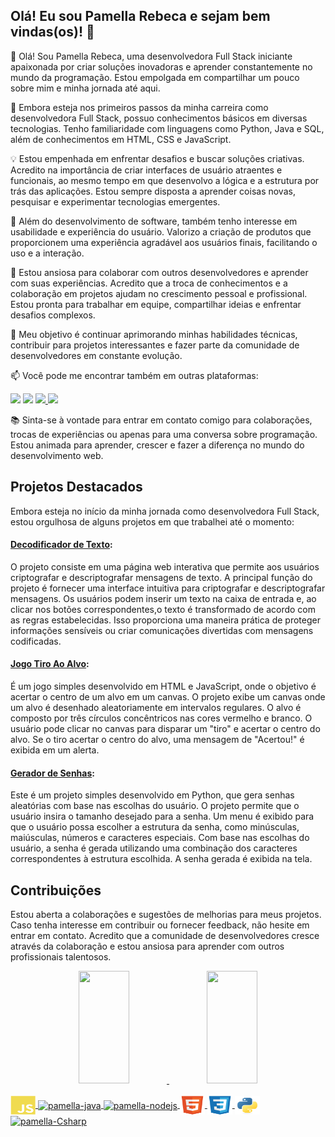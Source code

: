 ## Olá! Eu sou Pamella Rebeca e sejam bem vindas(os)! 👋
👋 Olá! Sou Pamella Rebeca, uma desenvolvedora Full Stack iniciante apaixonada por criar soluções inovadoras e aprender constantemente no mundo da programação. Estou empolgada em compartilhar um pouco sobre mim e minha jornada até aqui.

🚀 Embora esteja nos primeiros passos da minha carreira como desenvolvedora Full Stack, possuo conhecimentos básicos em diversas tecnologias. Tenho familiaridade com linguagens como Python, Java e SQL, além de conhecimentos em HTML, CSS e JavaScript.

💡 Estou empenhada em enfrentar desafios e buscar soluções criativas. Acredito na importância de criar interfaces de usuário atraentes e funcionais, ao mesmo tempo em que desenvolvo a lógica e a estrutura por trás das aplicações. Estou sempre disposta a aprender coisas novas, pesquisar e experimentar tecnologias emergentes.

💼 Além do desenvolvimento de software, também tenho interesse em usabilidade e experiência do usuário. Valorizo a criação de produtos que proporcionem uma experiência agradável aos usuários finais, facilitando o uso e a interação.

🤝 Estou ansiosa para colaborar com outros desenvolvedores e aprender com suas experiências. Acredito que a troca de conhecimentos e a colaboração em projetos ajudam no crescimento pessoal e profissional. Estou pronta para trabalhar em equipe, compartilhar ideias e enfrentar desafios complexos.

🌱 Meu objetivo é continuar aprimorando minhas habilidades técnicas, contribuir para projetos interessantes e fazer parte da comunidade de desenvolvedores em constante evolução.

📫 Você pode me encontrar também em outras plataformas:

<div> 
  <a href="https://www.instagram.com/pamellabeca/" target="_blank"><img src="https://img.shields.io/badge/-Instagram-%23E4405F?style=for-the-badge&logo=instagram&logoColor=white" target="_blank"></a>
 	<a href="https://twitter.com/pamellascodes" target="_blank"><img src="https://img.shields.io/badge/Twitter-1DA1F2?style=for-the-badge&logo=twitter&logoColor=white" target="_blank"></a> 
  <a href = "mailto:pamellarebecabispo@gmail.com"><img src="https://img.shields.io/badge/-Gmail-%23333?style=for-the-badge&logo=gmail&logoColor=white" target="_blank"> </a>
  <a href="https://www.linkedin.com/in/pamella-silva-dev/" target="_blank"><img src="https://img.shields.io/badge/-LinkedIn-%230077B5?style=for-the-badge&logo=linkedin&logoColor=white" target="_blank"></a> 
 </div>
 
📚 Sinta-se à vontade para entrar em contato comigo para colaborações, trocas de experiências ou apenas para uma conversa sobre programação. Estou animada para aprender, crescer e fazer a diferença no mundo do desenvolvimento web.

## Projetos Destacados
Embora esteja no início da minha jornada como desenvolvedora Full Stack, estou orgulhosa de alguns projetos em que trabalhei até o momento:

#### <a href="https://github.com/pamellabeca/decodificadorDeTexto">Decodificador de Texto</a>: 
O projeto consiste em uma página web interativa que permite aos usuários criptografar e descriptografar mensagens de texto. A principal função do projeto é fornecer uma interface intuitiva para criptografar e descriptografar mensagens. Os usuários podem inserir um texto na caixa de entrada e, ao clicar nos botões correspondentes,o texto é transformado de acordo com as regras estabelecidas. Isso proporciona uma maneira prática de proteger informações sensíveis ou criar comunicações divertidas com mensagens codificadas. 
#### <a href="https://github.com/pamellabeca/tiroAoAlvo">Jogo Tiro Ao Alvo</a>:
É um jogo simples desenvolvido em HTML e JavaScript, onde o objetivo é acertar o centro de um alvo em um canvas. O projeto exibe um canvas onde um alvo é desenhado aleatoriamente em intervalos regulares. O alvo é composto por três círculos concêntricos nas cores vermelho e branco. O usuário pode clicar no canvas para disparar um "tiro" e acertar o centro do alvo. Se o tiro acertar o centro do alvo, uma mensagem de "Acertou!" é exibida em um alerta.
#### <a href="https://github.com/pamellabeca/Gerador-de-Senhas">Gerador de Senhas</a>:
Este é um projeto simples desenvolvido em Python, que gera senhas aleatórias com base nas escolhas do usuário. O projeto permite que o usuário insira o tamanho desejado para a senha. Um menu é exibido para que o usuário possa escolher a estrutura da senha, como minúsculas, maiúsculas, números e caracteres especiais. Com base nas escolhas do usuário, a senha é gerada utilizando uma combinação dos caracteres correspondentes à estrutura escolhida. A senha gerada é exibida na tela.
  
## Contribuições
Estou aberta a colaborações e sugestões de melhorias para meus projetos. Caso tenha interesse em contribuir ou fornecer feedback, não hesite em entrar em contato. Acredito que a comunidade de desenvolvedores cresce através da colaboração e estou ansiosa para aprender com outros profissionais talentosos.
<div align="center">
  <a href="https://github.com/pamellabeca">
  <img height="180em" width=40% src="https://github-readme-stats.vercel.app/api?username=pamellabeca&count_private=true&theme=highcontrast"/>
  <img height="180em" width=40% src="https://github-readme-stats.vercel.app/api/top-langs/?username=pamellabeca&layout=compact&langs_count=7&theme=highcontrast"/>
</div>


  
<div style="display: inline_block"><br>
  <img align="center" alt="pamella-javasc" height="30" width="40" src="https://raw.githubusercontent.com/devicons/devicon/master/icons/javascript/javascript-plain.svg">
  <img align="center" alt="pamella-java" height="30" width="40" src="https://cdn.jsdelivr.net/gh/devicons/devicon/icons/java/java-original.svg">
  <img align="center" alt="pamella-nodejs" height="30" width="40" src="https://cdn.jsdelivr.net/gh/devicons/devicon/icons/nodejs/nodejs-original.svg">
  <img align="center" alt="pamella-HTML" height="30" width="40" src="https://raw.githubusercontent.com/devicons/devicon/master/icons/html5/html5-original.svg">
  <img align="center" alt="pamella-CSS" height="30" width="40" src="https://raw.githubusercontent.com/devicons/devicon/master/icons/css3/css3-original.svg">
  <img align="center" alt="pamella-Python" height="30" width="40" src="https://raw.githubusercontent.com/devicons/devicon/master/icons/python/python-original.svg">
  <img align="center" alt="pamella-Csharp" height="30" width="40" src="https://cdn.jsdelivr.net/gh/devicons/devicon/icons/cplusplus/cplusplus-original.svg">
  
</div>
  

  
 
